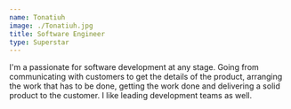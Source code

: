 ```yaml
---
name: Tonatiuh
image: ./Tonatiuh.jpg
title: Software Engineer  
type: Superstar
---
```

I'm a passionate for software development at any stage. Going from communicating with customers to get the details of the product, arranging the work that has to be done, getting the work done and delivering a solid product to the customer. I like leading development teams as well.